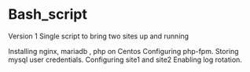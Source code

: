 # Bash_script 


Version 1
Single script to bring two sites up and running

Installing nginx, mariadb , php on Centos
Configuring php-fpm.
Storing mysql user credentials.
Configuring site1 and site2
Enabling log rotation.
